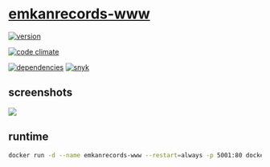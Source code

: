 # [emkanrecords-www](https://emkanrecords.com/)

[![version](https://img.shields.io/github/v/release/bamdadsabbagh/emkanrecords-www)](#-emkan-records)

[![code climate](https://api.codeclimate.com/v1/badges/d03ca633f0cac75c7520/maintainability)](#-emkan-records)

[![dependencies](https://img.shields.io/david/bamdadsabbagh/emkanrecords-www)](#-emkan-records)
[![snyk](https://img.shields.io/snyk/vulnerabilities/github/bamdadsabbagh/emkanrecords-www)](#-emkan-records)

## screenshots

<img src="https://i.imgur.com/ty6puSW.gif"/>

## runtime

```bash
docker run -d --name emkanrecords-www --restart=always -p 5001:80 docker.pkg.github.com/bamdadsabbagh/emkanrecords-www/emkanrecords-www:latest
```
